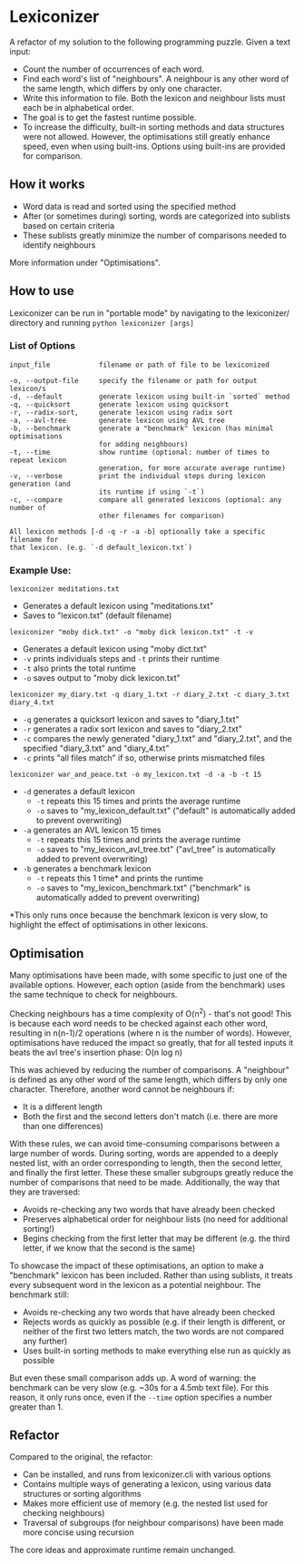 # Lexiconizer
A refactor of my solution to the following programming puzzle. Given a text input:
- Count the number of occurrences of each word.
- Find each word's list of "neighbours". A neighbour is any other word of the same length, which differs by only one character.
- Write this information to file. Both the lexicon and neighbour lists must each be in alphabetical order.
- The goal is to get the fastest runtime possible.
- To increase the difficulty, built-in sorting methods and data structures were not allowed. However, the optimisations still greatly enhance speed, even when using built-ins. Options using built-ins are provided for comparison.


## How it works
- Word data is read and sorted using the specified method
- After (or sometimes during) sorting, words are categorized into sublists based on certain criteria
- These sublists greatly minimize the number of comparisons needed to identify neighbours

More information under "Optimisations".


## How to use
Lexiconizer can be run in "portable mode" by navigating to the lexiconizer/ directory and running `python lexiconizer [args]`

<!-- TODO: Complete. It can also be installed, using... -->

### List of Options
```
input_file            filename or path of file to be lexiconized

-o, --output-file     specify the filename or path for output lexicon/s
-d, --default         generate lexicon using built-in `sorted` method
-q, --quicksort       generate lexicon using quicksort
-r, --radix-sort,     generate lexicon using radix sort
-a, --avl-tree        generate lexicon using AVL tree
-b, --benchmark       generate a "benchmark" lexicon (has minimal optimisations
                      for adding neighbours)
-t, --time            show runtime (optional: number of times to repeat lexicon
                      generation, for more accurate average runtime)
-v, --verbose         print the individual steps during lexicon generation (and
                      its runtime if using `-t`)
-c, --compare         compare all generated lexicons (optional: any number of
                      other filenames for comparison)

All lexicon methods [-d -q -r -a -b] optionally take a specific filename for
that lexicon. (e.g. `-d default_lexicon.txt`)
```


### Example Use:
`lexiconizer meditations.txt`
- Generates a default lexicon using "meditations.txt"
- Saves to "lexicon.txt" (default filename)

`lexiconizer "moby dick.txt" -o "moby dick lexicon.txt" -t -v`
- Generates a default lexicon using "moby dict.txt"
- `-v` prints individuals steps and `-t` prints their runtime
- `-t` also prints the total runtime
- `-o` saves output to "moby dick lexicon.txt"

`lexiconizer my_diary.txt -q diary_1.txt -r diary_2.txt -c diary_3.txt diary_4.txt`
- `-q` generates a quicksort lexicon and saves to "diary_1.txt"
- `-r` generates a radix sort lexicon and saves to "diary_2.txt"
- `-c` compares the newly generated "diary_1.txt" and "diary_2.txt", and the specified "diary_3.txt" and "diary_4.txt"
- `-c` prints "all files match" if so, otherwise prints mismatched files

`lexiconizer war_and_peace.txt -o my_lexicon.txt -d -a -b -t 15`
- `-d` generates a default lexicon
  - `-t` repeats this 15 times and prints the average runtime
  - `-o` saves to "my_lexicon_default.txt" ("default" is automatically added to prevent overwriting)
- `-a` generates an AVL lexicon 15 times
  - `-t` repeats this 15 times and prints the average runtime
  - `-o` saves to "my_lexicon_avl_tree.txt" ("avl_tree" is automatically added to prevent overwriting)
- `-b` generates a benchmark lexicon
  - `-t` repeats this 1 time* and prints the runtime
  - `-o` saves to "my_lexicon_benchmark.txt" ("benchmark" is automatically added to prevent overwriting)

*This only runs once because the benchmark lexicon is very slow, to highlight the effect of optimisations in other lexicons.


## Optimisation
Many optimisations have been made, with some specific to just one of the available options. However, each option (aside from the benchmark) uses the same technique to check for neighbours. 

Checking neighbours has a time complexity of O(n<sup>2</sup>) - that's not good! This is because each word needs to be checked against each other word, resulting in n(n-1)/2 operations (where n is the number of words). However, optimisations have reduced the impact so greatly, that for all tested inputs it beats the avl tree's insertion phase: O(n log n)

This was achieved by reducing the number of comparisons. A "neighbour" is defined as any other word of the same length, which differs by only one character. Therefore, another word cannot be neighbours if:
- It is a different length
- Both the first and the second letters don't match (i.e. there are more than one differences)

With these rules, we can avoid time-consuming comparisons between a large number of words. During sorting, words are appended to a deeply nested list, with an order corresponding to length, then the second letter, and finally the first letter. These these smaller subgroups greatly reduce the number of comparisons that need to be made. Additionally, the way that they are traversed:
- Avoids re-checking any two words that have already been checked
- Preserves alphabetical order for neighbour lists (no need for additional sorting!)
- Begins checking from the first letter that may be different (e.g. the third letter, if we know that the second is the same)

To showcase the impact of these optimisations, an option to make a "benchmark" lexicon has been included. Rather than using sublists, it treats every subsequent word in the lexicon as a potential neighbour. The benchmark still:
- Avoids re-checking any two words that have already been checked
- Rejects words as quickly as possible (e.g. if their length is different, or neither of the first two letters match, the two words are not compared any further)
- Uses built-in sorting methods to make everything else run as quickly as possible

But even these small comparison adds up. A word of warning: the benchmark can be very slow (e.g. ~30s for a 4.5mb text file). For this reason, it only runs once, even if the `--time` option specifies a number greater than 1.


## Refactor
Compared to the original, the refactor:
- Can be installed, and runs from lexiconizer.cli with various options
- Contains multiple ways of generating a lexicon, using various data structures or sorting algorithms
- Makes more efficient use of memory (e.g. the nested list used for checking neighbours)
- Traversal of subgroups (for neighbour comparisons) have been made more concise using recursion

The core ideas and approximate runtime remain unchanged.